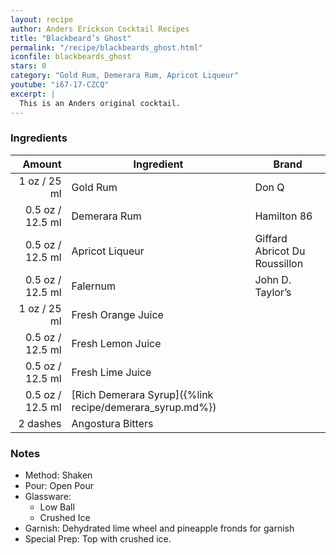 ```yaml
---
layout: recipe
author: Anders Erickson Cocktail Recipes
title: "Blackbeard’s Ghost"
permalink: "/recipe/blackbeards_ghost.html"
iconfile: blackbeards_ghost
stars: 0
category: "Gold Rum, Demerara Rum, Apricot Liqueur"
youtube: "i67-17-CZCQ"
excerpt: |
  This is an Anders original cocktail.
---
```


### Ingredients

|   Amount | Ingredient                                               | Brand                         |
| -------: | -------------------------------------------------------- | ----------------------------- |
|     1 oz / 25 ml | Gold Rum                                                 | Don Q                         |
|   0.5 oz / 12.5 ml | Demerara Rum                                             | Hamilton 86                   |
|   0.5 oz / 12.5 ml | Apricot Liqueur                                          | Giffard Abricot Du Roussillon |
|   0.5 oz / 12.5 ml | Falernum                                                 | John D. Taylor’s              |
|     1 oz / 25 ml | Fresh Orange Juice                                       |
|   0.5 oz / 12.5 ml | Fresh Lemon Juice                                        |
|   0.5 oz / 12.5 ml | Fresh Lime Juice                                         |
|   0.5 oz / 12.5 ml | [Rich Demerara Syrup]({%link recipe/demerara_syrup.md%}) |
| 2 dashes | Angostura Bitters                                        |

### Notes

- Method: Shaken
- Pour: Open Pour
- Glassware:
  - Low Ball
  - Crushed Ice
- Garnish: Dehydrated lime wheel and pineapple fronds for garnish
- Special Prep: Top with crushed ice.
